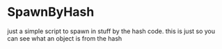 # SpawnByHash
 just a simple script to spawn in stuff by the hash code. this is just so you can see what an object is from the hash
